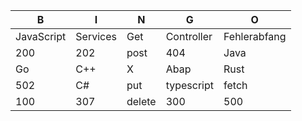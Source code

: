 | B | I | N | G | O |
|---|---|---|---|---|
|JavaScript|Services|Get|Controller|Fehlerabfang|
|200|202|post|404|Java|
|Go|C++| X |Abap|Rust|
|502|C#|put|typescript|fetch|
|100|307|delete|300|500|
